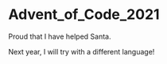 # Advent_of_Code_2021

Proud that I have helped Santa.

Next year, I will try with a different language!
